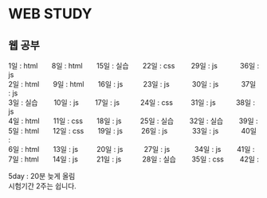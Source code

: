 # WEB STUDY
## 웹 공부    

1일 : html  8일 : html  15일 : 실습  22일 : css   29일 : js    36일 : js  
2일 : html  9일 : html  16일 : js     23일 : js    30일 : js    37일 : js  
3일 : 실습   10일 : js   17일 : js   24일 : css    31일 : js     38일 : js  
4일 : html  11일 : css  18일 : js    25일 : 실습   32일 : 실습   39일 :  
5일 : html  12일 : css  19일 : js    26일 : js       33일 : js    40일 :  
6일 : html  13일 : js    20일 : js   27일 : js     34일 : js   41일 :  
7일 : html  14일 : js    21일 : js   28일 : 실습   35일 : css   42일 :  
  
5day : 20분 늦게 올림  
시험기간 2주는 쉽니다.
  

